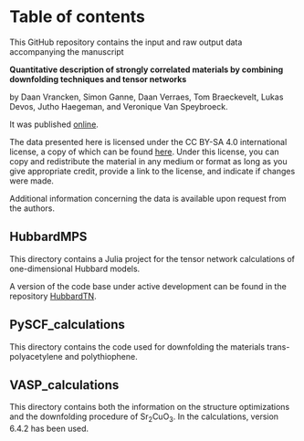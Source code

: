 # Table of contents
This GitHub repository contains the input and raw output data accompanying the manuscript

**Quantitative description of strongly correlated materials by combining downfolding techniques and tensor networks**

by Daan Vrancken, Simon Ganne, Daan Verraes, Tom Braeckevelt, Lukas Devos, Jutho Haegeman, and Veronique Van Speybroeck.

It was published [online](https://arxiv.org/abs/2502.19588).

The data presented here is licensed under the CC BY-SA 4.0 international license, a copy of which can be found [here](https://creativecommons.org/licenses/by-sa/4.0/). Under this license, you can copy and redistribute the material in any medium or format as long as you give appropriate credit, provide a link to the license, and indicate if changes were made.

Additional information concerning the data is available upon request from the authors.

## HubbardMPS
This directory contains a Julia project for the tensor network calculations of one-dimensional Hubbard models.

A version of the code base under active development can be found in the repository [HubbardTN](https://github.com/DaanVrancken/HubbardTN).

## PySCF_calculations
This directory contains the code used for downfolding the materials trans-polyacetylene and polythiophene.

## VASP_calculations
This directory contains both the information on the structure optimizations and the downfolding procedure of Sr<sub>2</sub>CuO<sub>3</sub>. In the calculations, version 6.4.2 has been used.
